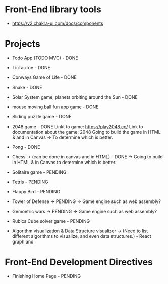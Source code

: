 # Front-End library tools

- https://v2.chakra-ui.com/docs/components


# Projects
- Todo App (TODO MVC) - DONE
- TicTacToe - DONE
- Conways Game of Life - DONE
- Snake - DONE
- Solar System game, planets orbiting around the Sun - DONE
- mouse moving ball fun app game - DONE
- Sliding puzzle game - DONE
- 2048 game - DONE
    Linkt to game: https://play2048.co/
    Link to documentation about the game: 2048
    Going to build the game in HTML & and in Canvas -> To determine which is better. 
- Pong - DONE
- Chess -> (can be done in canvas and in HTML) - DONE -> Going to build in HTML & in Canvas to determine which is better. 


- Solitaire game - PENDING
- Tetris - PENDING
- Flappy Bird - PENDING


- Tower of Defense -> PENDING -> Game engine such as web assembly?
- Gemoetric wars -> PENDING -> Game engine such as web assembly? 
- Rubics Cube solver game - PENDING
- Algorithm visualization & Data Structure visualizer -> (Need to list different algorithms to visualize, and even data structures.) - React graph and 


# Front-End Development Directives

- Finishing Home Page - PENDING